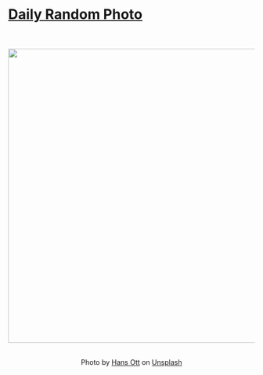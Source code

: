 # [Daily Random Photo](https://www.dailyrandomphoto.com/)

<div align="center">
  <br>
  <br>
  <a href="https://www.dailyrandomphoto.com/p/2024/2024-10-11/"><img src="https://images.unsplash.com/photo-1726309356095-e4c9be366c13?crop=entropy&cs=tinysrgb&fit=max&fm=jpg&ixid=M3w3NzUwOHwwfDF8cmFuZG9tfHx8fHx8fHx8MTcyODYwNzE1Mnw&ixlib=rb-4.0.3&q=80&w=1080" width="600px"></a>
  <br>
  <br>
  <p class="has-text-grey">Photo by <a href="https://unsplash.com/@hansott?utm_source=Daily%20Random%20Photo&amp;utm_medium=referral" target="_blank" rel="noopener noreferrer">Hans Ott</a> on <a href="https://unsplash.com/photos/a-grassy-field-with-mountains-in-the-background-KwNLce32xa4?utm_source=Daily%20Random%20Photo&amp;utm_medium=referral" target="_blank" rel="noopener noreferrer">Unsplash</a></p>
</div>
